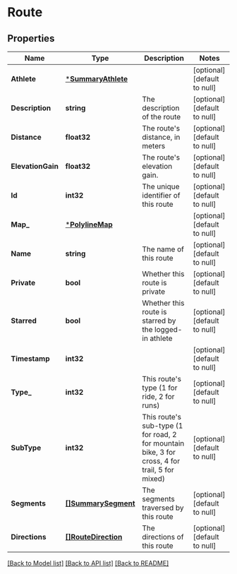 # Route

## Properties
Name | Type | Description | Notes
------------ | ------------- | ------------- | -------------
**Athlete** | [***SummaryAthlete**](SummaryAthlete.md) |  | [optional] [default to null]
**Description** | **string** | The description of the route | [optional] [default to null]
**Distance** | **float32** | The route&#39;s distance, in meters | [optional] [default to null]
**ElevationGain** | **float32** | The route&#39;s elevation gain. | [optional] [default to null]
**Id** | **int32** | The unique identifier of this route | [optional] [default to null]
**Map_** | [***PolylineMap**](PolylineMap.md) |  | [optional] [default to null]
**Name** | **string** | The name of this route | [optional] [default to null]
**Private** | **bool** | Whether this route is private | [optional] [default to null]
**Starred** | **bool** | Whether this route is starred by the logged-in athlete | [optional] [default to null]
**Timestamp** | **int32** |  | [optional] [default to null]
**Type_** | **int32** | This route&#39;s type (1 for ride, 2 for runs) | [optional] [default to null]
**SubType** | **int32** | This route&#39;s sub-type (1 for road, 2 for mountain bike, 3 for cross, 4 for trail, 5 for mixed) | [optional] [default to null]
**Segments** | [**[]SummarySegment**](SummarySegment.md) | The segments traversed by this route | [optional] [default to null]
**Directions** | [**[]RouteDirection**](RouteDirection.md) | The directions of this route | [optional] [default to null]

[[Back to Model list]](../README.md#documentation-for-models) [[Back to API list]](../README.md#documentation-for-api-endpoints) [[Back to README]](../README.md)


